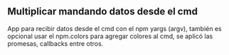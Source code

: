 

## Multiplicar mandando datos desde el cmd

App para recibir datos desde el cmd con el npm yargs (argv), también es opcional usar el npm.colors para agregar colores al cmd, se aplicó las promesas, callbacks entre otros.